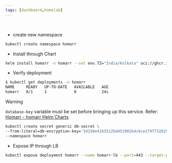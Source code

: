 ```yaml
---
tags: [dashboard,homelab]
---
```


</br>

- create new namespace
```bash ln:False
kubectl create namespace homarr
```

- Install through Chart
```bash ln:False
helm install homarr -n homarr --set env.TZ="India/Kolkata" oci://ghcr.io/homarr-labs/charts/homarr
```

- Verify deployment
```bash ln:False
$ kubectl get deployments -n homarr
NAME     READY   UP-TO-DATE   AVAILABLE   AGE
homarr   0/1     1            0           24s
```

> [!warning] 
> `database-key` variable must be set before bringing up this service.
> Refer: [Homarr - homarr Helm Charts](https://homarr-labs.github.io/charts/charts/homarr/#pvc)
> 
> ```bash ln:False
> kubectl create secret generic db-secret \
> --from-literal=db-encryption-key='54150e41b3512bd451902b4c6ce179f732825b3b9facd18ce54c65b3741eb5d3' \
> --namespace homarr
> ```

- Expose IP through LB
```bash ln:False
kubectl expose deployment homarr --name homarr-lb --port=443 --target-port=7575 --type=LoadBalancer -n homarr homarr-lb exposed
```
